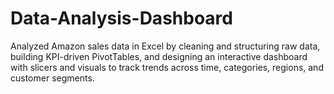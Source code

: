 # Data-Analysis-Dashboard
Analyzed Amazon sales data in Excel by cleaning and structuring raw data, building KPI-driven PivotTables, and designing an interactive dashboard with slicers and visuals to track trends across time, categories, regions, and customer segments.
